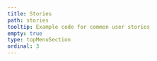 ```yaml
---
title: Stories
path: stories
tooltip: Example code for common user stories
empty: true
type: topMenuSection
ordinal: 3
---
```

